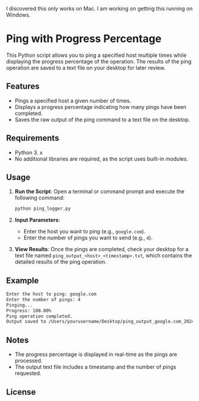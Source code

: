 I discovered this only works on Mac. I am working on getting this running on Windows.

# Ping with Progress Percentage

This Python script allows you to ping a specified host multiple times while displaying the progress percentage of the operation. The results of the ping operation are saved to a text file on your desktop for later review.

## Features

- Pings a specified host a given number of times.
- Displays a progress percentage indicating how many pings have been completed.
- Saves the raw output of the ping command to a text file on the desktop.

## Requirements

- Python 3. x
- No additional libraries are required, as the script uses built-in modules.

## Usage

1. **Run the Script**:
   Open a terminal or command prompt and execute the following command:

   ```bash
   python ping_logger.py
   ```

2. **Input Parameters**:
   - Enter the host you want to ping (e.g., `google.com`).
   - Enter the number of pings you want to send (e.g., `4`).

3. **View Results**:
   Once the pings are completed, check your desktop for a text file named `ping_output_<host>_<timestamp>.txt`, which contains the detailed results of the ping operation.

## Example

```bash
Enter the host to ping: google.com
Enter the number of pings: 4
Pinging...
Progress: 100.00%
Ping operation completed.
Output saved to /Users/yourusername/Desktop/ping_output_google.com_20240908_063000.txt
```

## Notes

- The progress percentage is displayed in real-time as the pings are processed.
- The output text file includes a timestamp and the number of pings requested.

## License
